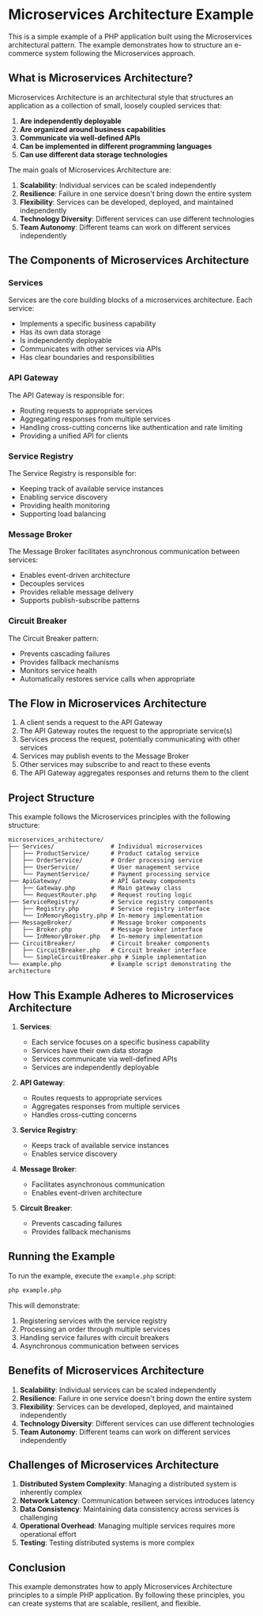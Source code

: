 # Microservices Architecture Example

This is a simple example of a PHP application built using the Microservices architectural pattern. The example demonstrates how to structure an e-commerce system following the Microservices approach.

## What is Microservices Architecture?

Microservices Architecture is an architectural style that structures an application as a collection of small, loosely coupled services that:

1. **Are independently deployable**
2. **Are organized around business capabilities**
3. **Communicate via well-defined APIs**
4. **Can be implemented in different programming languages**
5. **Can use different data storage technologies**

The main goals of Microservices Architecture are:

1. **Scalability**: Individual services can be scaled independently
2. **Resilience**: Failure in one service doesn't bring down the entire system
3. **Flexibility**: Services can be developed, deployed, and maintained independently
4. **Technology Diversity**: Different services can use different technologies
5. **Team Autonomy**: Different teams can work on different services independently

## The Components of Microservices Architecture

### Services

Services are the core building blocks of a microservices architecture. Each service:
- Implements a specific business capability
- Has its own data storage
- Is independently deployable
- Communicates with other services via APIs
- Has clear boundaries and responsibilities

### API Gateway

The API Gateway is responsible for:
- Routing requests to appropriate services
- Aggregating responses from multiple services
- Handling cross-cutting concerns like authentication and rate limiting
- Providing a unified API for clients

### Service Registry

The Service Registry is responsible for:
- Keeping track of available service instances
- Enabling service discovery
- Providing health monitoring
- Supporting load balancing

### Message Broker

The Message Broker facilitates asynchronous communication between services:
- Enables event-driven architecture
- Decouples services
- Provides reliable message delivery
- Supports publish-subscribe patterns

### Circuit Breaker

The Circuit Breaker pattern:
- Prevents cascading failures
- Provides fallback mechanisms
- Monitors service health
- Automatically restores service calls when appropriate

## The Flow in Microservices Architecture

1. A client sends a request to the API Gateway
2. The API Gateway routes the request to the appropriate service(s)
3. Services process the request, potentially communicating with other services
4. Services may publish events to the Message Broker
5. Other services may subscribe to and react to these events
6. The API Gateway aggregates responses and returns them to the client

## Project Structure

This example follows the Microservices principles with the following structure:

```
microservices_architecture/
├── Services/                # Individual microservices
│   ├── ProductService/      # Product catalog service
│   ├── OrderService/        # Order processing service
│   ├── UserService/         # User management service
│   └── PaymentService/      # Payment processing service
├── ApiGateway/              # API Gateway components
│   ├── Gateway.php          # Main gateway class
│   └── RequestRouter.php    # Request routing logic
├── ServiceRegistry/         # Service registry components
│   ├── Registry.php         # Service registry interface
│   └── InMemoryRegistry.php # In-memory implementation
├── MessageBroker/           # Message broker components
│   ├── Broker.php           # Message broker interface
│   └── InMemoryBroker.php   # In-memory implementation
├── CircuitBreaker/          # Circuit breaker components
│   ├── CircuitBreaker.php   # Circuit breaker interface
│   └── SimpleCircuitBreaker.php # Simple implementation
└── example.php              # Example script demonstrating the architecture
```

## How This Example Adheres to Microservices Architecture

1. **Services**:
   - Each service focuses on a specific business capability
   - Services have their own data storage
   - Services communicate via well-defined APIs
   - Services are independently deployable

2. **API Gateway**:
   - Routes requests to appropriate services
   - Aggregates responses from multiple services
   - Handles cross-cutting concerns

3. **Service Registry**:
   - Keeps track of available service instances
   - Enables service discovery

4. **Message Broker**:
   - Facilitates asynchronous communication
   - Enables event-driven architecture

5. **Circuit Breaker**:
   - Prevents cascading failures
   - Provides fallback mechanisms

## Running the Example

To run the example, execute the `example.php` script:

```bash
php example.php
```

This will demonstrate:
1. Registering services with the service registry
2. Processing an order through multiple services
3. Handling service failures with circuit breakers
4. Asynchronous communication between services

## Benefits of Microservices Architecture

1. **Scalability**: Individual services can be scaled independently
2. **Resilience**: Failure in one service doesn't bring down the entire system
3. **Flexibility**: Services can be developed, deployed, and maintained independently
4. **Technology Diversity**: Different services can use different technologies
5. **Team Autonomy**: Different teams can work on different services independently

## Challenges of Microservices Architecture

1. **Distributed System Complexity**: Managing a distributed system is inherently complex
2. **Network Latency**: Communication between services introduces latency
3. **Data Consistency**: Maintaining data consistency across services is challenging
4. **Operational Overhead**: Managing multiple services requires more operational effort
5. **Testing**: Testing distributed systems is more complex

## Conclusion

This example demonstrates how to apply Microservices Architecture principles to a simple PHP application. By following these principles, you can create systems that are scalable, resilient, and flexible.